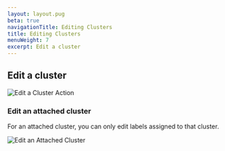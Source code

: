 ```yaml
---
layout: layout.pug
beta: true
navigationTitle: Editing Clusters
title: Editing Clusters
menuWeight: 7
excerpt: Edit a cluster
---
```


## Edit a cluster

![Edit a Cluster Action](/dkp/kommander/2.0/img/edit-cluster-action.png)

### Edit an attached cluster

For an attached cluster, you can only edit labels assigned to that cluster.

![Edit an Attached Cluster](/dkp/kommander/2.0/img/edit-cluster-attached-1-1-0.png)
